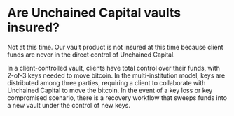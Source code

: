 # Are Unchained Capital vaults insured?


Not at this time.
Our vault product is not insured at this time because client funds are never in the direct control of Unchained Capital.

In a client-controlled vault, clients have total control over their funds, with 2-of-3 keys needed to move bitcoin. In the multi-institution model, keys are distributed among three parties, requiring a client to collaborate with Unchained Capital to move the bitcoin. In the event of a key loss or key compromised scenario, there is a recovery workflow that sweeps funds into a new vault under the control of new keys. 
